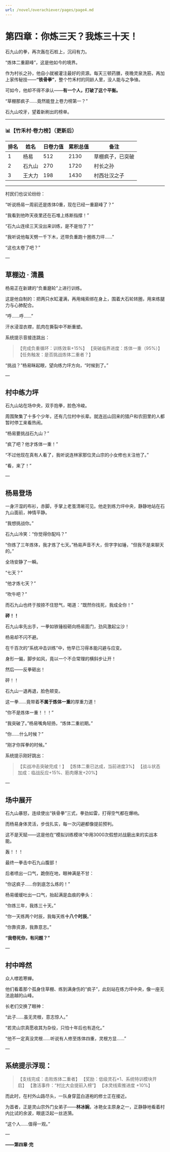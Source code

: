 ```yaml
---
url: /novel/overachiever/pages/page4.md
---
```

# 第四章：你炼三天？我炼三十天！

石九山的拳，再次轰在石桩上，沉闷有力。

“炼体二重巅峰”，这是他如今的境界。

作为村长之孙，他自小就被灌注最好的资源。每天三顿药膳，夜晚灵泉洗筋，再加上家传秘技——**“铁骨拳”**，整个竹禾村的同龄人里，没人能与之争锋。

可如今，他却不得不承认——**有一个人，打破了这个平衡。**

“草棚那疯子……竟然能登上卷力榜第一？”

石九山咬牙，望着新刷出的榜单。

***

### 📊【竹禾村·卷力榜】（更新后）

| 排名 | 姓名  | 日卷力值 | 累积总值 | 备注       |
| -- | --- | ---- | ---- | -------- |
| 1  | 杨易  | 512  | 2130 | 草棚疯子，已突破 |
| 2  | 石九山 | 270  | 1720 | 村长之孙     |
| 3  | 王大力 | 198  | 1430 | 村西壮汉之子   |

***

村民们也议论纷纷：

“听说杨易一周前还是炼体0重，现在已经一重巅峰了？”

“我看到他昨天夜里还在石堆上练断指撑！”

“石九山连续三天没出来训练，是不是怕了？”

“我听说他每天劈一千下木，还带负重跑十圈练力坪……”

“这也太卷了吧？”

—

## 草棚边 · 清晨

杨易正在新建的“负重磨轮”上进行训练。

这是他自制的：把两只水缸灌满，再用绳索绑在身上，围着大石轮转圈，用来练腿力与心肺配合。

“呼……呼……”

汗水浸湿衣襟，肌肉在撕裂中不断重塑。

系统提示音接连跳出：

> 【完成负重循环：训练效率+15%】
> 【突破临界进度：炼体一重（95%）】
> 【任务触发：是否挑战炼体二重者？】

“挑战？”杨易眯起眼，望向练力坪方向，“时候到了。”

—

## 村中练力坪

石九山站在场中央，双手抱拳，脸色冷峻。

周围聚集了十多个少年，还有几位村中长辈。就连巡山回来的猎户和农田里的人都暂时停工来看热闹。

“杨易要挑战石九山？”

“疯了吧？他才炼体一重！”

“不过他现在真有人看了，我听说连林家那位灵山宗的小女修也关注他了。”

“看，来了！”

—

## 杨易登场

一身汗湿的布衫，赤脚，手掌上老茧清晰可见。他走到练力坪中央，静静地站在石九山面前，神情平静。

“我想挑战你。”

石九山冷笑：“你觉得你配吗？”

“你炼了三年炼体，我才炼了七天。”杨易声音不大，但字字如锤，“但我不是来聊天的。”

全场安静了一瞬。

“七天？”

“他才炼七天？”

“吹牛吧？”

而石九山也终于按捺不住怒气，喝道：“既然你找死，我成全你！”

**砰！！**

石九山率先出手，一拳如铁锤般砸向杨易面门，劲风激起尘沙！

杨易却不闪不避。

在千百次的“系统冲击训练”中，他早已习得本能闪避与应变。

身形一偏，脚步如风，竟以一个不合常理的横斜步让开！

然后——反拳砸出！

砰！！

石九山一退再退，脸色顿变。

这一拳……竟带着**不属于炼体一重**的厚重力道！

“你不是炼体一重！！！”

“我突破了。”杨易嘴角轻扬，“炼体二重初期。”

“你……什么时候？”

“刚才你挥拳的时候。”

系统提示刚好跳出：

> 【实战冲击突破完成！】
> 【炼体二重已达成，当前进度3%】
> 【战斗状态加成：临战反应+15%、筋肉爆发+20%】

—

## 场中展开

石九山暴怒，连续使出“铁骨拳”三式，拳劲如雷，打得空气都在爆响。

而杨易身体灵活，步伐扎实，每一次闪避都像提前预判。

这不是天赋——这是他在“模拟训练模块”中用3000次假想对战磨出来的实战本能。

轰！！！

最终一拳击中石九山腹部！

后者喷出一口气，跪倒在地，眼神满是不甘：

“你这疯子……你到底怎么练的！”

杨易缓缓吐出一口气，抬起满是血痕的拳头：

“你炼三年，我炼三十天。”

“你一天练两个时辰，我每天练**十八个时辰**。”

“你靠资源，我靠意志。”

**“我卷死你，有问题？”**

—

## 村中哗然

众人噤若寒蝉。

他们看着那个孤身住草棚、练到满身伤的“疯子”，此刻站在练力坪中央，像一座无法逾越的山峰。

长老们交换了眼神：

“此子……虽无灵根，意志惊人。”

“若灵山宗真愿收其为杂役，只怕十年后也有造化。”

“他不一定真没灵根……听说有人修至炼体四重，灵根方显……”

—

## 系统提示浮现：

> 【支线完成：击败炼体二重者】
> 【奖励：低级灵石×1、系统特训模块开启】
> 【激活事件：“村比大会提前入榜”】
> 【冰灵线索推进度 +10%】

而此时，在村外山路尽头，一队身穿蓝白道袍的修士正在接近。

为首者，正是灵山宗外门女弟子——**林冰婉**，冰艳女主原身之一，正静静地看着村内比试的余波，眼底泛起一丝涟漪。

“这个人……值得一观。”

—

**——第四章·完**
